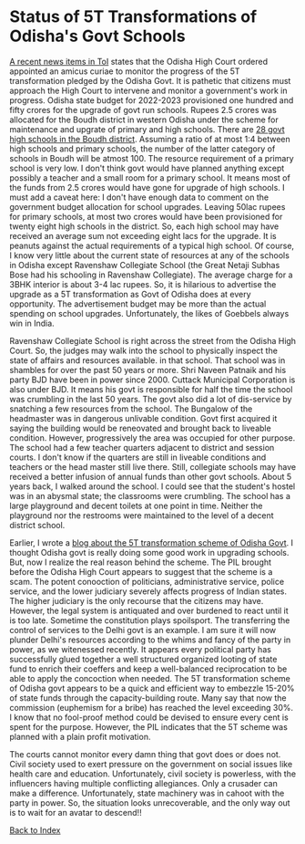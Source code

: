 # Status of 5T Transformations of Odisha's Govt Schools

[A recent news items in ToI](https://m.timesofindia.com/city/bhubaneswar/hc-to-monitor-availability-of-basic-amenities-in-schools/articleshow/100045353.cms) 
states that the Odisha High Court ordered appointed an amicus curiae to monitor the progress of the 5T transformation pledged by the Odisha Govt. It is 
pathetic that citizens must approach the High Court to intervene and monitor a government's work in progress. Odisha state budget for 2022-2023 provisioned
one hundred and fifty crores for the upgrade of govt run schools. Rupees 2.5 crores was allocated for the Boudh district in western Odisha under the scheme
for maintenance and upgrate of primary and high schools. There are [28 govt high schools in the Boudh district](http://www.evidyalaya.org/listschool.php?d=boudh).
Assuming a ratio of at most 1:4 between high schools and primary schools, the number of the latter category of schools in Boudh will be atmost 100. The resource 
requirement of a primary school is very low. I don't think govt would have planned anything except possibly a teacher and a small room for a primary school. 
It means most of the funds from 2.5 crores would have gone for upgrade of high schools. I must add a caveat here: I don't have enough data to comment on
the government budget allocation for school upgrades. Leaving 50lac rupees for primary schools, at most two crores would have been provisioned for twenty
eight high schools in the district. So, each high school may have received an average sum not exceeding eight lacs for the upgrade. It is peanuts against 
the actual requirements of a typical high school. Of course, I know very little about the current state of resources at any of the schools in Odisha 
except Ravenshaw Collegiate School (the Great Netaji Subhas Bose had his schooling in Ravenshaw Collegiate). The average charge for a 3BHK interior is 
about 3-4 lac rupees. So, it is hilarious to advertise the upgrade as a 5T transformation as Govt of Odisha does at every opportunity. The advertisement
budget may be more than the actual spending on school upgrades. Unfortunately, the likes of Goebbels always win in India.

Ravenshaw Collegiate School
is right across the street from the Odisha High Court. So, the judges may walk into the school to physically inspect the state of affairs and 
resources available. in that school. That school was in shambles for over the past 50 years or more. Shri Naveen Patnaik and his party BJD have been 
in power since 2000. Cuttack Municipal Corporation is also under BJD. It means his govt is responsible for half the time the school was crumbling 
in the last 50 years. The govt also did a lot of dis-service by snatching a few resources from the school. The Bungalow of the headmaster was in 
dangerous unlivable condition. Govt first acquired it saying the building would be
reneovated and brought back to liveable condition. However, progressively the area was occupied for other purpose. The school had a few teacher quarters
adjacent to district and session courts. I don't know if the quarters are still in liveable conditions and teachers or the head master still live there. 
Still, collegiate schools may have received a better infusion of annual funds than other govt schools. About 5 years back, I walked around the school. I could
see that the student's hostel was in an abysmal state; the classrooms were crumbling. The school has a large playground and decent toilets at 
one point in time. Neither the playground nor the restrooms were maintained to the level of a decent district school. 

Earlier, I wrote a
[blog about the 5T transformation scheme of Odisha Govt](OdishaSchools.md). I thought Odisha govt is really doing some good work in upgrading schools.
But, now I realize the real reason behind the scheme. The PIL brought before the Odisha High Court appears to suggest that the scheme is a scam. The potent 
conooction of politicians, administrative service, police service, and the lower judiciary severely affects progress of Indian states. The higher judiciary 
is the only recourse that the citizens may have. However, the legal system is antiquated and over burdened to react until it is too late. Sometime 
the constitution plays spoilsport. The transferring the control of services to the Delhi govt is an example. I am sure it will now plunder Delhi's
resources according to the whims and fancy of the party in power, as we witenessed recently. It appears every political party has successfully
glued together a well structured organized looting of state fund to enrich their coeffers and keep a well-balanced reciprocation to be able to apply 
the concoction when needed. The 5T transformation scheme of Odisha govt appears to be a quick and efficient way to embezzle 15-20% of state funds 
through the capacity-building route. Many say that now the commission (euphemism for a bribe) has reached the level exceeding 30%. I know that no 
fool-proof method could be devised to ensure every cent is spent for the purpose. However, the PIL indicates that the 5T scheme was planned with a 
plain profit motivation. 

The courts cannot monitor 
every damn thing that govt does or does not. Civil society used to exert pressure on the government on social issues like health care and education. 
Unfortunately, civil society is powerless, with the influencers having multiple conflicting allegiances. Only a crusader can make a difference. Unfortunately, 
state machinery was in cahoot with the party in power. So, the situation looks unrecoverable, and the only way out is to wait for an avatar to descend!!

[Back to Index](../index.md)
